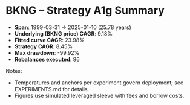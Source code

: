 # BKNG – Strategy A1g Summary

- **Span**: 1999-03-31 → 2025-01-10 (25.78 years)
- **Underlying (BKNG price) CAGR**: 9.18%
- **Fitted curve CAGR**: 23.98%
- **Strategy CAGR**: 8.45%
- **Max drawdown**: -99.92%
- **Rebalances executed**: 96

Notes:

- Temperatures and anchors per experiment govern deployment; see EXPERIMENTS.md for details.
- Figures use simulated leveraged sleeve with fees and borrow costs.
